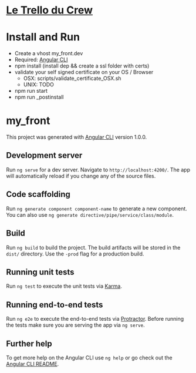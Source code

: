 # [Le Trello du Crew](https://trello.com/b/Q65NUYj8/my-back-my-front)

# Install and Run
- Create a vhost my_front.dev
- Required: [Angular CLI](https://github.com/angular/angular-cli)
- npm install (install dep && create a ssl folder with certs)
- validate your self signed certificate on your OS / Browser
    - OSX: scripts/validate_certificate_OSX.sh
    - UNIX: TODO
- npm run start
- npm run _postinstall

# my_front

This project was generated with [Angular CLI](https://github.com/angular/angular-cli) version 1.0.0.

## Development server

Run `ng serve` for a dev server. Navigate to `http://localhost:4200/`. The app will automatically reload if you change any of the source files.

## Code scaffolding

Run `ng generate component component-name` to generate a new component. You can also use `ng generate directive/pipe/service/class/module`.

## Build

Run `ng build` to build the project. The build artifacts will be stored in the `dist/` directory. Use the `-prod` flag for a production build.

## Running unit tests

Run `ng test` to execute the unit tests via [Karma](https://karma-runner.github.io).

## Running end-to-end tests

Run `ng e2e` to execute the end-to-end tests via [Protractor](http://www.protractortest.org/).
Before running the tests make sure you are serving the app via `ng serve`.

## Further help

To get more help on the Angular CLI use `ng help` or go check out the [Angular CLI README](https://github.com/angular/angular-cli/blob/master/README.md).
